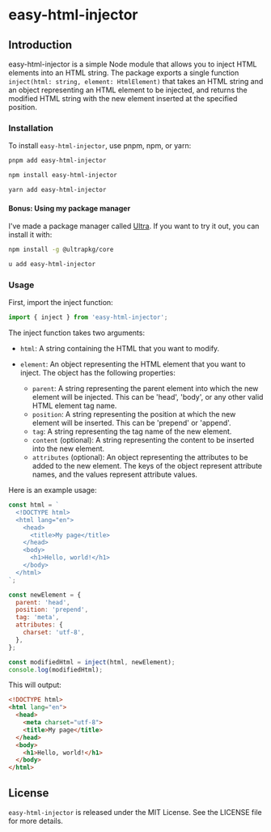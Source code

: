 # easy-html-injector

## Introduction

easy-html-injector is a simple Node module that allows you to inject HTML elements into an HTML string. The package exports a single function `inject(html: string, element: HtmlElement)` that takes an HTML string and an object representing an HTML element to be injected, and returns the modified HTML string with the new element inserted at the specified position.

### Installation
To install `easy-html-injector`, use pnpm, npm, or yarn:

```bash
pnpm add easy-html-injector
```

```bash
npm install easy-html-injector
```

```bash
yarn add easy-html-injector
```

#### Bonus: Using my package manager

I've made a package manager called [Ultra](https://ultrapkg.dev). If you want to try it out, you can install it with:

```bash
npm install -g @ultrapkg/core
```

```bash
u add easy-html-injector
```

### Usage
First, import the inject function:

```javascript
import { inject } from 'easy-html-injector';
```

The inject function takes two arguments:

- `html`: A string containing the HTML that you want to modify.

- `element`: An object representing the HTML element that you want to inject. The object has the following properties:

    - `parent`: A string representing the parent element into which the new element will be injected. This can be 'head', 'body', or any other valid HTML element tag name.
    - `position`: A string representing the position at which the new element will be inserted. This can be 'prepend' or 'append'.
    - `tag`: A string representing the tag name of the new element.
    - `content` (optional): A string representing the content to be inserted into the new element.
    - `attributes` (optional): An object representing the attributes to be added to the new element. The keys of the object represent attribute names, and the values represent attribute values.

Here is an example usage:

```javascript
const html = `
  <!DOCTYPE html>
  <html lang="en">
    <head>
      <title>My page</title>
    </head>
    <body>
      <h1>Hello, world!</h1>
    </body>
  </html>
`;

const newElement = {
  parent: 'head',
  position: 'prepend',
  tag: 'meta',
  attributes: {
    charset: 'utf-8',
  },
};

const modifiedHtml = inject(html, newElement);
console.log(modifiedHtml);
```

This will output:

```html
<!DOCTYPE html>
<html lang="en">
  <head>
    <meta charset="utf-8">
    <title>My page</title>
  </head>
  <body>
    <h1>Hello, world!</h1>
  </body>
</html>
```

## License
`easy-html-injector` is released under the MIT License. See the LICENSE file for more details.